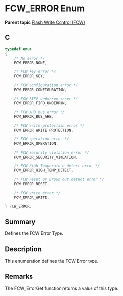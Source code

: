 # FCW\_ERROR Enum

**Parent topic:**[Flash Write Control \(FCW\)](GUID-90E21DD6-5AB3-4211-8633-884EC95A6246.md)

## C

```c
typedef enum
{
    /* No error */
    FCW_ERROR_NONE,

    /* FCW key error */
    FCW_ERROR_KEY,

    /* FCW configuration error */
    FCW_ERROR_CONFIGURATION,

    /* FCW FIFO underrun error */
    FCW_ERROR_FIFO_UNDERRUN,

    /* FCW AHB bus error */
    FCW_ERROR_BUS_AHB,

    /* FCW write protection error */
    FCW_ERROR_WRITE_PROTECTION,

    /* FCW operation error */
    FCW_ERROR_OPERATION,

    /* FCW security violation error */
    FCW_ERROR_SECURITY_VIOLATION,

    /* FCW High Temperature detect error */
    FCW_ERROR_HIGH_TEMP_DETECT,

    /* FCW Reset or Brown out detect error */
    FCW_ERROR_RESET,

    /* FCW write error */
    FCW_ERROR_WRITE,

} FCW_ERROR;

```

## Summary

Defines the FCW Error Type.

## Description

This enumeration defines the FCW Error type.

## Remarks

The FCW\_ErrorGet function returns a value of this type.

